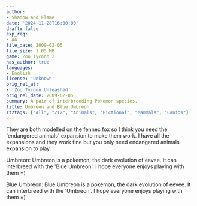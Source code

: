 ```yaml
---
author:
- Shadow and Flame
date: '2024-11-28T16:00:00'
draft: false
exp_req:
- AA
file_date: 2009-02-05
file_size: 1.05 MB
game: Zoo Tycoon 2
has_author: true
languages:
- English
license: 'Unknown'
orig_rel_at:
- 'Zoo Tycoon Unleashed'
orig_rel_date: 2009-02-05
summary: A pair of interbreeding Pokemon species.
title: Umbreon and Blue Umbreon
zt2tags: ["All", "ZT2", "Animals", "Fictional", "Mammals", "Canids"]
---
```

They are both modelled on the fennec fox so I think you need the 'endangered animals' expansion to make them work. I have all the expansions and they work fine but you only need endangered animals expansion to play.

Umbreon: Umbreon is a pokemon, the dark evolution of eevee. It can interbreed with the 'Blue Umbreon'. I hope everyone enjoys playing with them =)

Blue Umbreon: Blue Umbreon is a pokemon, the dark evolution of eevee. It can interbreed with the 'Umbreon'. I hope everyone enjoys playing with them =)